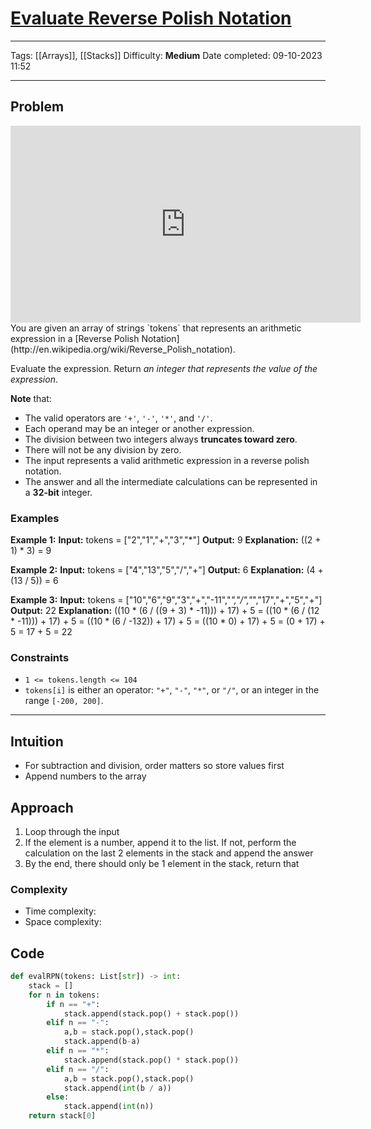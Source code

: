 # [Evaluate Reverse Polish Notation](https://leetcode.com/problems/evaluate-reverse-polish-notation/)
---
Tags: [[Arrays]], [[Stacks]]
Difficulty: **Medium**
Date completed: 09-10-2023 11:52

---
## Problem
<iframe width="560" height="315" src="https://www.youtube.com/embed/iu0082c4HDE?si=1b2fTyelmrOJlBq9" title="YouTube video player" frameborder="0" allow="accelerometer; autoplay; clipboard-write; encrypted-media; gyroscope; picture-in-picture; web-share" allowfullscreen></iframe>
You are given an array of strings `tokens` that represents an arithmetic expression in a [Reverse Polish Notation](http://en.wikipedia.org/wiki/Reverse_Polish_notation).

Evaluate the expression. Return _an integer that represents the value of the expression_.

**Note** that:

- The valid operators are `'+'`, `'-'`, `'*'`, and `'/'`.
- Each operand may be an integer or another expression.
- The division between two integers always **truncates toward zero**.
- There will not be any division by zero.
- The input represents a valid arithmetic expression in a reverse polish notation.
- The answer and all the intermediate calculations can be represented in a **32-bit** integer.
### Examples
**Example 1:**
**Input:** tokens = ["2","1","+","3","*"]
**Output:** 9
**Explanation:** ((2 + 1) * 3) = 9

**Example 2:**
**Input:** tokens = ["4","13","5","/","+"]
**Output:** 6
**Explanation:** (4 + (13 / 5)) = 6

**Example 3:**
**Input:** tokens = ["10","6","9","3","+","-11","*","/","*","17","+","5","+"]
**Output:** 22
**Explanation:** ((10 * (6 / ((9 + 3) * -11))) + 17) + 5
= ((10 * (6 / (12 * -11))) + 17) + 5
= ((10 * (6 / -132)) + 17) + 5
= ((10 * 0) + 17) + 5
= (0 + 17) + 5
= 17 + 5
= 22
### Constraints
- `1 <= tokens.length <= 104`
- `tokens[i]` is either an operator: `"+"`, `"-"`, `"*"`, or `"/"`, or an integer in the range `[-200, 200]`.
---
## Intuition
- For subtraction and division, order matters so store values first
- Append numbers to the array
## Approach
1. Loop through the input
2. If the element is a number, append it to the list. If not, perform the calculation on the last 2 elements in the stack and append the answer
3. By the end, there should only be 1 element in the stack, return that
### Complexity
- Time complexity:
- Space complexity:
## Code

```Python
def evalRPN(tokens: List[str]) -> int:
	stack = []
	for n in tokens:
		if n == "+":
			stack.append(stack.pop() + stack.pop())
		elif n == "-":
			a,b = stack.pop(),stack.pop()
			stack.append(b-a)
		elif n == "*":
			stack.append(stack.pop() * stack.pop())
		elif n == "/":
			a,b = stack.pop(),stack.pop()
			stack.append(int(b / a))
		else:
			stack.append(int(n))
	return stack[0]
```